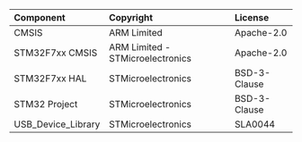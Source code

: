 | Component                     | Copyright                        | License                                   |
| :---------------------------- | :------------------------------- | :---------------------------------------- |
| CMSIS                         | ARM Limited                      | Apache-2.0                                |
| STM32F7xx CMSIS               | ARM Limited - STMicroelectronics | Apache-2.0                                |
| STM32F7xx HAL                 | STMicroelectronics               | BSD-3-Clause                              |
| STM32 Project                 | STMicroelectronics               | BSD-3-Clause                              | 
| USB_Device_Library            | STMicroelectronics	           | SLA0044      